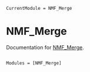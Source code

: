 ```@meta
CurrentModule = NMF_Merge
```

# NMF_Merge

Documentation for [NMF_Merge](https://github.com/HolyLab/NMF_Merge.jl).

```@index
```

```@autodocs
Modules = [NMF_Merge]
```
